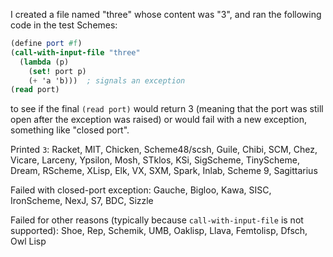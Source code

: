 I created a file named "three" whose content was "3", and ran the following code in the test Schemes:

```Scheme
(define port #f)
(call-with-input-file "three"
  (lambda (p)
    (set! port p)
    (+ 'a 'b)))  ; signals an exception
(read port)
```

to see if the final `(read port)` would return 3 (meaning that the port was still open after the exception was raised) or would fail with a new exception, something like "closed port".

Printed `3`:  Racket, MIT, Chicken, Scheme48/scsh, Guile, Chibi, SCM, Chez, Vicare, Larceny, Ypsilon, Mosh, STklos, KSi, SigScheme, TinyScheme, Dream, RScheme, XLisp, Elk, VX, SXM, Spark, Inlab, Scheme 9, Sagittarius

Failed with closed-port exception: Gauche, Bigloo, Kawa, SISC, IronScheme, NexJ, S7, BDC, Sizzle

Failed for other reasons (typically because `call-with-input-file` is not supported): Shoe, Rep, Schemik, UMB, Oaklisp, Llava, Femtolisp, Dfsch, Owl Lisp
